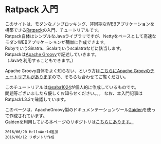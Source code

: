 # Ratpack 入門

このサイトは、モダンなノンブロッキング、非同期なWEBアプリケーションを構築できる[Ratpack](https://ratpack.io/)の入門、チュートリアルです。  
Ratpack自体はシンプルなJavaライブラリですが、Nettyをベースとして高速なモダンWEBアプリケーションが簡単に作成できます。  
RubyでいうSinatra、Scalaでいうscalatraなどに該当します。  
Ratpackは[Apache Groovy](http://www.groovy-lang.org/)で記述していきます。  
（Javaを利用することもできます。）

Apache Groovy自体をよく知らない、という方は[こちらにApache Groovのチュートリアルがあります](http://koji-k.github.io/groovy-tutorial/)ので、そちらも合わせてご覧ください。

このチュートリアルは[@saba1024](https://twitter.com/saba1024)が個人的に作成しているものです。  
問題等ございましたら優しくお知らせください。。。
なお、本入門記事はRatpack1.3.3で確認しています。  

このページは、ApacheGroovy製のドキュメンテーションツール[Gaiden](https://github.com/kobo/gaiden)を使って作成されています。  
Gaidenを利用している本ページのリポジトリは[こちらにあります。](https://github.com/koji-k/ratpack-tutorial)




```
2016/06/20 HelloWorld追加
2016/06/12 リポジトリ作成
```